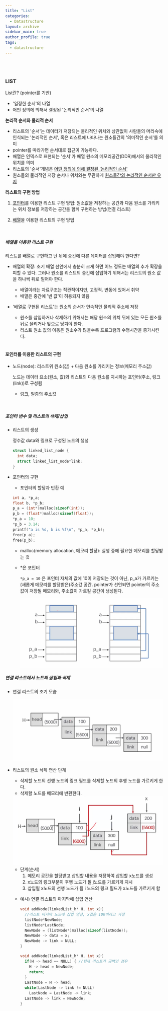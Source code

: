 ```yaml
---
title: "List"
categories:
  - Datastructure
layout: archive
sidebar_main: true
author_profile: true
tags:
  - datastructure
---
```


<br>

<br>

### LIST

List란? (pointer를 기반)

- '일정한 순서'의 나열
- 어떤 정의에 의해서 결정된 '논리적인 순서'의 나열

**논리적 순서와 물리적 순서**

- 리스트의 '순서'는 데이터가 저장되는 물리적인 위치와 상관없이 사람들의 머리속에 인식되는 '논리적인 순서', 혹은 리스트에 나타나는 원소들간의 '의미적인 순서'를 의미
- pointer를 따라가면 순서대로 접근이 가능하다.
- 배열은 인덱스로 표현되는 '순서'가 배열 원소의 메모리공간(DDR)에서의 물리적인 위치를 의미
- 리스트의 '순서'개념은 <u>어떤 정의에 의해 결정된 '논리적인 순서'</u>
- 원소들의 물리적인 저장 순서나 위치와는 무관하게 <u>원소들간의 논리적인 순서만 유지</u>

**리스트의 구현 방법**

1. <u>포인터</u>를 이용한 리스트 구현 방법: 원소값을 저장하는 공간과 다음 원소를 가리키는 위치 정보를 저장하는 공간을 함께 구현하는 방법(연결 리스트)

2. <u>배열</u>을 이용한 리스트의 구현 방법

<br>

##### 배열을 이용한 리스트 구현

리스트를 배열로 구현하고 난 뒤에 중간에 다른 데이터를 삽입해야 한다면? 

- 배열의 확장: 초기 배열 선언에서 충분히 크게 하면 어느 정도는 배열의 추가 확장을 피할 수 있다. 그러나 원소를 리스트의 중간에 삽입하기 위해서는 리스트의 원소 값을 하나씩 뒤로 밀어야 한다. 

  - 배열이라는 자료구조는 직관적이지만, 고정적. 변동에 있어서 취약
  - 배열은 중간에 '빈 값'이 허용되지 않음

- '배열로 구현된 리스트'는 원소의 순서가 연속적인 물리적 주소에 저장

  - 원소를 삽입하거나 삭제하기 위해서는 해당 원소의 위치 뒤에 있는 모든 원소를 뒤로 물리거나 앞으로 당겨야 한다. 
  - 리스트 원소 값의 이동은 원소수가 많을수록 프로그램의 수행시간을 증가시킨다. 

  <br>

#### 포인터를 이용한 리스트의 구현

- 노드(node): 리스트위 원소(값) + 다음 원소를 가리키는 정보(메모리 주소값)

  노드는 데이터 요소(원소, 값)와 리스트의 다음 원소를 지시하는 포인터(주소, 링크(link))로 구성됨

  - 링크, 일종의 주소값

    <br>

##### 포인터 변수 및 리스트의 삭제/삽입

- 리스트의 생성

  정수값 data와 링크로 구성된 노드의 생성

  ````c
  struct linked_list_node {
    int data;
    struct linked_list_node*link;
  }
  ````

  

- 포인터의 구현

  - 포인터의 할당과 반환 예

  ```c
  int a, *p_a;
  float b, *p_b;
  p_a = (int*)malloc(sizeof(int));
  p_b = (float*)malloc(sizeof(float));
  *p_a = 10;
  *p_b = 3.14;
  printf("a is %d, b is %f\n", *p_a, *p_b);
  free(p_a);
  free(p_b);
  ```

  - malloc(memory allocation, 메모리 할당): 실행 중에 필요한 메모리를 할당받는 것

  - *은 포인터 

    `*p_a = 10` 은 포인터 자체의 값에 10이 저장되는 것이 아닌, p_a가 가르키는 (새롭게 메모리를 할당받은)주소값 공간. pointer가 선언되면 pointer의 주소값이 저장될 메모리와, 주소값이 가르킬 공간이 생성된다. <br>

    

    <img src = "/assets/images/posts/pointer.png">

    

##### 연결 리스트에서 노드의 삽입과 삭제

- 연결 리스트의 초기 모습 

  <img src = "/assets/images/posts/list.png">

- 리스트의 원소 삭제 연산 단계

  - 삭제할 노드의 선행 노드의 링크 필드를 삭제할 노드의 후행 노드를 가르키게 한다. 
  - 삭제할 노드를 메모리에 반환한다. 

  <img src = "/assets/images/posts/listdel.png">

  - 단계(순서)
    1. 메모리 공간을 할당받고 삽입할 내용을 저장하여 삽입할 x노드를 생성
    2. x노드의 링크부분이 후행 노드가 될 j노드를 가르키게 지시
    3. 삽입될 x노드의 선행 노드가 될 i 노드의 링크 필드가 x노드를 가르키게 함

  * 예시) 연결 리스트의 마지막에 삽입 연산

    ```c
    void addNode(linkedList_h* H, int x){
      //리스트 마지막 노드에 삽입 연산, x값은 100이라고 가정
      listNode*NewNode;
      listNode*LastNode;
      NewNode = (listNode*)malloc(sizeof(listNode));
      NewNode -> data = x;
      NewNode -> link = NULL;
    }
    ```

    ```c
    void addNode(linkedList_h* H, int x){
      if(H -> head == NULL) { //현재 리스트가 공백인 경우
        H -> head = NewNode;
        return;
      }
      LastNode = H -> head;
      while(LastNode -> link != NULL)
        LastNode = LastNode -> link;
      LastNode -> link = NewNode;
    }
    ```

    